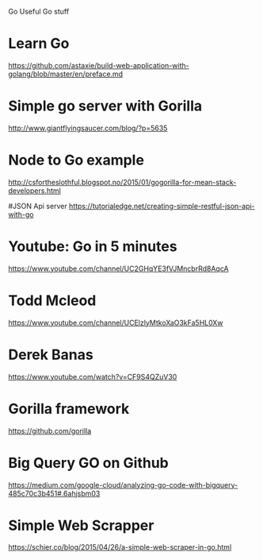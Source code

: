 Go
Useful Go stuff

# Learn Go
https://github.com/astaxie/build-web-application-with-golang/blob/master/en/preface.md

# Simple go server with Gorilla
http://www.giantflyingsaucer.com/blog/?p=5635

# Node to Go example
http://csfortheslothful.blogspot.no/2015/01/gogorilla-for-mean-stack-developers.html

#JSON Api server
https://tutorialedge.net/creating-simple-restful-json-api-with-go

# Youtube: Go in 5 minutes
https://www.youtube.com/channel/UC2GHqYE3fVJMncbrRd8AqcA

# Todd Mcleod
https://www.youtube.com/channel/UCElzlyMtkoXaO3kFa5HL0Xw

# Derek Banas
https://www.youtube.com/watch?v=CF9S4QZuV30

# Gorilla framework
https://github.com/gorilla

# Big Query GO on Github
https://medium.com/google-cloud/analyzing-go-code-with-bigquery-485c70c3b451#.6ahjsbm03

# Simple Web Scrapper
https://schier.co/blog/2015/04/26/a-simple-web-scraper-in-go.html
